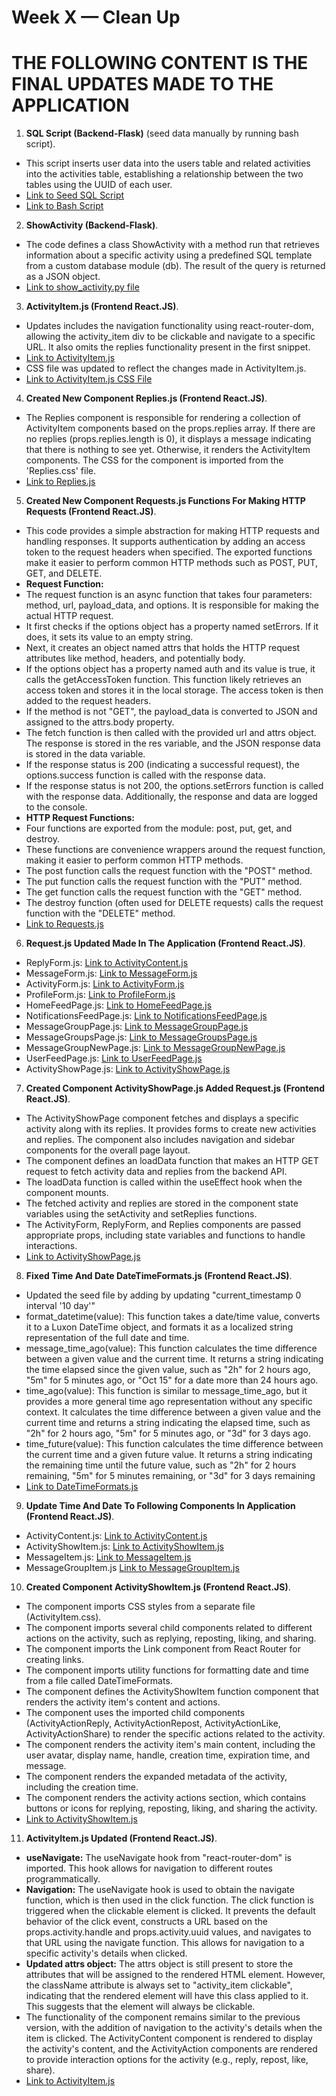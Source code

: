 # Week X — Clean Up

# THE FOLLOWING CONTENT IS THE FINAL UPDATES MADE TO THE APPLICATION

1. **SQL Script (Backend-Flask)** (seed data manually by running bash script).
*  This script inserts user data into the users table and related activities into the activities table, establishing a relationship between the two tables using the UUID of each user.
*  [Link to Seed SQL Script](https://github.com/jess-bk/aws-bootcamp-cruddur-2023/blob/main/backend-flask/db/seed.sql)
*  [Link to Bash Script](https://github.com/jess-bk/aws-bootcamp-cruddur-2023/blob/main/bin/db/seed)

2. **ShowActivity (Backend-Flask)**.
*  The code defines a class ShowActivity with a method run that retrieves information about a specific activity using a predefined SQL template from a custom database module (db). The result of the query is        returned as a JSON object.
*  [Link to show_activity.py file](https://github.com/jess-bk/aws-bootcamp-cruddur-2023/blob/main/backend-flask/services/show_activity.py)

3. **ActivityItem.js (Frontend React.JS)**.
*  Updates includes the navigation functionality using react-router-dom, allowing the activity_item div to be clickable and navigate to a specific URL. It also omits the replies functionality present in the        first snippet.
*  [Link to ActivityItem.js](https://github.com/jess-bk/aws-bootcamp-cruddur-2023/blob/main/frontend-react-js/src/components/ActivityItem.js)
*  CSS file was updated to reflect the changes made in ActivityItem.js.
*  [Link to ActivityItem.js CSS File](https://github.com/jess-bk/aws-bootcamp-cruddur-2023/blob/main/frontend-react-js/src/components/ActivityItem.css)

4.  **Created New Component Replies.js (Frontend React.JS)**.
*  The Replies component is responsible for rendering a collection of ActivityItem components based on the props.replies array. If there are no replies (props.replies.length is 0), it displays a message            indicating that there is nothing to see yet. Otherwise, it renders the ActivityItem components. The CSS for the component is imported from the 'Replies.css' file.
*  [Link to Replies.js](https://github.com/jess-bk/aws-bootcamp-cruddur-2023/blob/main/frontend-react-js/src/components/Replies.js)

5.  **Created New Component Requests.js Functions For Making HTTP Requests (Frontend React.JS)**.
*   This code provides a simple abstraction for making HTTP requests and handling responses. It supports authentication by adding an access token to the request headers when specified. The exported functions         make it easier to perform common HTTP methods such as POST, PUT, GET, and DELETE.
*   **Request Function:** 
*   The request function is an async function that takes four parameters: method, url, payload_data, and options. It is responsible for making the actual HTTP request.
*   It first checks if the options object has a property named setErrors. If it does, it sets its value to an empty string.
*   Next, it creates an object named attrs that holds the HTTP request attributes like method, headers, and potentially body.
*   If the options object has a property named auth and its value is true, it calls the getAccessToken function. This function likely retrieves an access token and stores it in the local storage. The access         token is then added to the request headers.
*   If the method is not "GET", the payload_data is converted to JSON and assigned to the attrs.body property.
*   The fetch function is then called with the provided url and attrs object. The response is stored in the res variable, and the JSON response data is stored in the data variable.
*   If the response status is 200 (indicating a successful request), the options.success function is called with the response data.
*   If the response status is not 200, the options.setErrors function is called with the response data. Additionally, the response and data are logged to the console.
*   **HTTP Request Functions:**
*   Four functions are exported from the module: post, put, get, and destroy.
*   These functions are convenience wrappers around the request function, making it easier to perform common HTTP methods.
*   The post function calls the request function with the "POST" method.
*   The put function calls the request function with the "PUT" method.
*   The get function calls the request function with the "GET" method.
*   The destroy function (often used for DELETE requests) calls the request function with the "DELETE" method.
*   [Link to Requests.js](https://github.com/jess-bk/aws-bootcamp-cruddur-2023/blob/main/frontend-react-js/src/lib/Requests.js)

6.  **Request.js Updated Made In The Application (Frontend React.JS)**.
*   ReplyForm.js: [Link to ActivityContent.js](https://github.com/jess-bk/aws-bootcamp-cruddur-2023/blob/main/frontend-react-js/src/components/ReplyForm.js)
*   MessageForm.js: [Link to MessageForm.js](https://github.com/jess-bk/aws-bootcamp-cruddur-2023/blob/main/frontend-react-js/src/components/MessageForm.js)
*   ActivityForm.js: [Link to ActivityForm.js](https://github.com/jess-bk/aws-bootcamp-cruddur-2023/blob/main/frontend-react-js/src/components/ActivityForm.js)
*   ProfileForm.js: [Link to ProfileForm.js](https://github.com/jess-bk/aws-bootcamp-cruddur-2023/blob/main/frontend-react-js/src/components/ProfileForm.js)
*   HomeFeedPage.js: [Link to HomeFeedPage.js](https://github.com/jess-bk/aws-bootcamp-cruddur-2023/blob/main/frontend-react-js/src/pages/HomeFeedPage.js)
*   NotificationsFeedPage.js: [Link to NotificationsFeedPage.js](https://github.com/jess-bk/aws-bootcamp-cruddur-2023/blob/main/frontend-react-js/src/pages/NotificationsFeedPage.js)
*   MessageGroupPage.js: [Link to MessageGroupPage.js](https://github.com/jess-bk/aws-bootcamp-cruddur-2023/blob/main/frontend-react-js/src/pages/MessageGroupPage.js)
*   MessageGroupsPage.js: [Link to MessageGroupsPage.js](https://github.com/jess-bk/aws-bootcamp-cruddur-2023/blob/main/frontend-react-js/src/pages/MessageGroupsPage.js)
*   MessageGroupNewPage.js: [Link to MessageGroupNewPage.js](https://github.com/jess-bk/aws-bootcamp-cruddur-2023/blob/main/frontend-react-js/src/pages/MessageGroupNewPage.js)
*   UserFeedPage.js: [Link to UserFeedPage.js](https://github.com/jess-bk/aws-bootcamp-cruddur-2023/blob/main/frontend-react-js/src/pages/UserFeedPage.js)
*   ActivityShowPage.js: [Link to ActivityShowPage.js](https://github.com/jess-bk/aws-bootcamp-cruddur-2023/blob/main/frontend-react-js/src/pages/ActivityShowPage.js)

7.  **Created Component ActivityShowPage.js Added Request.js (Frontend React.JS)**.
*   The ActivityShowPage component fetches and displays a specific activity along with its replies. It provides forms to create new activities and replies. The component also includes navigation and sidebar         components for the overall page layout.
*   The component defines an loadData function that makes an HTTP GET request to fetch activity data and replies from the backend API.
*   The loadData function is called within the useEffect hook when the component mounts.
*   The fetched activity and replies are stored in the component state variables using the setActivity and setReplies functions.
*   The ActivityForm, ReplyForm, and Replies components are passed appropriate props, including state variables and functions to handle interactions.
*   [Link to ActivityShowPage.js](https://github.com/jess-bk/aws-bootcamp-cruddur-2023/blob/main/frontend-react-js/src/pages/ActivityShowPage.js)

8.  **Fixed Time And Date DateTimeFormats.js (Frontend React.JS)**.
*   Updated the seed file by adding by updating "current_timestamp 0 interval '10 day'"
*   format_datetime(value): This function takes a date/time value, converts it to a Luxon DateTime object, and formats it as a localized string representation of the full date and time.
*   message_time_ago(value): This function calculates the time difference between a given value and the current time. It returns a string indicating the time elapsed since the given value, such as "2h" for 2         hours ago, "5m" for 5 minutes ago, or "Oct 15" for a date more than 24 hours ago.
*   time_ago(value): This function is similar to message_time_ago, but it provides a more general time ago representation without any specific context. It calculates the time difference between a given value and     the current time and returns a string indicating the elapsed time, such as "2h" for 2 hours ago, "5m" for 5 minutes ago, or "3d" for 3 days ago.
*   time_future(value): This function calculates the time difference between the current time and a given future value. It returns a string indicating the remaining time until the future value, such as "2h" for     2 hours remaining, "5m" for 5 minutes remaining, or "3d" for 3 days remaining
*   [Link to DateTimeFormats.js](https://github.com/jess-bk/aws-bootcamp-cruddur-2023/blob/main/frontend-react-js/src/lib/DateTimeFormats.js)

9.  **Update Time And Date To Following Components In Application (Frontend React.JS)**.
*   ActivityContent.js: [Link to ActivityContent.js](https://github.com/jess-bk/aws-bootcamp-cruddur-2023/blob/main/frontend-react-js/src/components/ActivityContent.js)
*   ActivityShowItem.js: [Link to ActivityShowItem.js](https://github.com/jess-bk/aws-bootcamp-cruddur-2023/blob/main/frontend-react-js/src/components/ActivityShowItem.js)
*   MessageItem.js: [Link to MessageItem.js](https://github.com/jess-bk/aws-bootcamp-cruddur-2023/blob/main/frontend-react-js/src/components/MessageItem.js)
*   MessageGroupItem.js [Link to MessageGroupItem.js](https://github.com/jess-bk/aws-bootcamp-cruddur-2023/blob/main/frontend-react-js/src/components/MessageGroupItem.js)

10. **Created Component ActivityShowItem.js (Frontend React.JS)**.
*   The component imports CSS styles from a separate file (ActivityItem.css).
*   The component imports several child components related to different actions on the activity, such as replying, reposting, liking, and sharing.
*   The component imports the Link component from React Router for creating links.
*   The component imports utility functions for formatting date and time from a file called DateTimeFormats.
*   The component defines the ActivityShowItem function component that renders the activity item's content and actions.
*   The component uses the imported child components (ActivityActionReply, ActivityActionRepost, ActivityActionLike, ActivityActionShare) to render the specific actions related to the activity.
*   The component renders the activity item's main content, including the user avatar, display name, handle, creation time, expiration time, and message.
*   The component renders the expanded metadata of the activity, including the creation time.
*   The component renders the activity actions section, which contains buttons or icons for replying, reposting, liking, and sharing the activity.
*   [Link to ActivityShowItem.js](https://github.com/jess-bk/aws-bootcamp-cruddur-2023/blob/main/frontend-react-js/src/components/ActivityShowItem.js)

11. **ActivityItem.js Updated (Frontend React.JS)**.
*   **useNavigate:** The useNavigate hook from "react-router-dom" is imported. This hook allows for navigation to different routes programmatically.
*   **Navigation:** The useNavigate hook is used to obtain the navigate function, which is then used in the click function. The click function is triggered when the clickable element is clicked. It prevents the     default behavior of the click event, constructs a URL based on the props.activity.handle and props.activity.uuid values, and navigates to that URL using the navigate function. This allows for navigation to a     specific activity's details when clicked.
*   **Updated attrs object:** The attrs object is still present to store the attributes that will be assigned to the rendered HTML element. However, the className attribute is always set to "activity_item           clickable", indicating that the rendered element will have this class applied to it. This suggests that the element will always be clickable.
*   The functionality of the component remains similar to the previous version, with the addition of navigation to the activity's details when the item is clicked. The ActivityContent component is                   rendered to display the activity's content, and the ActivityAction components are rendered to provide interaction options for the activity (e.g., reply, repost, like, share).
*   [Link to ActivityItem.js](https://github.com/jess-bk/aws-bootcamp-cruddur-2023/blob/main/frontend-react-js/src/components/ActivityItem.js)
